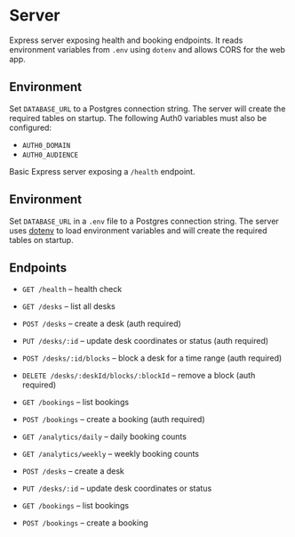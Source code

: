 # Server

Express server exposing health and booking endpoints. It reads environment variables from `.env` using `dotenv` and allows CORS for the web app.

## Environment

Set `DATABASE_URL` to a Postgres connection string. The server will create the
required tables on startup.
The following Auth0 variables must also be configured:

- `AUTH0_DOMAIN`
- `AUTH0_AUDIENCE`


Basic Express server exposing a `/health` endpoint.

## Environment

Set `DATABASE_URL` in a `.env` file to a Postgres connection string. The server
uses [dotenv](https://github.com/motdotla/dotenv) to load environment
variables and will create the required tables on startup.


## Endpoints

- `GET /health` – health check
- `GET /desks` – list all desks
- `POST /desks` – create a desk (auth required)
- `PUT /desks/:id` – update desk coordinates or status (auth required)

- `POST /desks/:id/blocks` – block a desk for a time range (auth required)
- `DELETE /desks/:deskId/blocks/:blockId` – remove a block (auth required)

- `GET /bookings` – list bookings
- `POST /bookings` – create a booking (auth required)
- `GET /analytics/daily` – daily booking counts
- `GET /analytics/weekly` – weekly booking counts

- `POST /desks` – create a desk

- `PUT /desks/:id` – update desk coordinates or status

- `GET /bookings` – list bookings
- `POST /bookings` – create a booking

